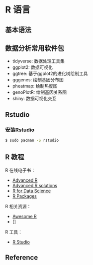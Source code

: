 # R 语言

## 基本语法

## 数据分析常用软件包

- tidyverse: 数据处理工具集
- ggplot2: 数据可视化
- ggtree: 基于ggplot2的进化树绘制工具
- gggenes: 绘制基因分布图
- pheatmap: 绘制热度图
- genoPlotR: 绘制基因关系图
- shiny: 数据可视化交互

## Rstudio

### 安装Rstudio

```bash
$ sudo pacman -S rstudio
```

## R 教程

R 在线电子书：
- [Advanced R](https://adv-r.hadley.nz/)
- [Advanced R solutions](http://advanced-r-solutions.rbind.io/)
- [R for Data Science](https://r4ds.had.co.nz/)
- [R Packages](http://r-pkgs.had.co.nz/)

R 相关资源：
- [Awesome R](https://awesome-r.com/)
- []

R 工具：
- [R Studio](www.rstudio.com)

## Reference
